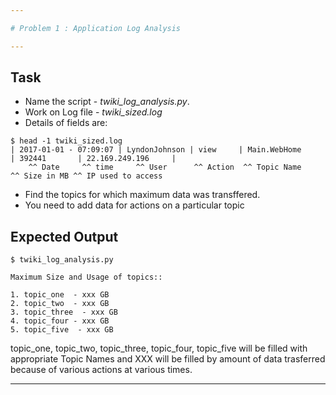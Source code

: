 ```yaml
---

# Problem 1 : Application Log Analysis

---
```

## Task 
* Name the script - *twiki_log_analysis.py*. 
* Work on Log file - *twiki_sized.log* 
* Details of fields are: 
```
$ head -1 twiki_sized.log 
| 2017-01-01 - 07:09:07 | LyndonJohnson | view     | Main.WebHome     | 392441       | 22.169.249.196     | 
    ^^ Date     ^^ time     ^^ User      ^^ Action  ^^ Topic Name       ^^ Size in MB ^^ IP used to access 
```
* Find the topics for which maximum data was transffered. 
* You need to add data for actions on a particular topic  

## Expected Output  
```
$ twiki_log_analysis.py

Maximum Size and Usage of topics:: 

1. topic_one  - xxx GB 
2. topic_two  - xxx GB 
3. topic_three  - xxx GB 
4. topic_four - xxx GB 
5. topic_five  - xxx GB 

```

topic_one, topic_two, topic_three, topic_four, topic_five will be filled with appropriate Topic Names and XXX will be filled by 
amount of data trasferred because of various actions at various times. 

---

